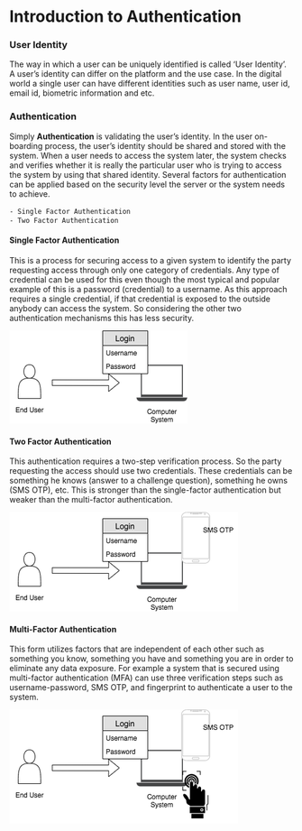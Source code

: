 # Introduction to Authentication

### User Identity
The way in which a user can be uniquely identified is called ‘User
Identity’. A user’s identity can differ on the platform and the use
case. In the digital world a single user can have different identities 
such as user name, user id, email id, biometric information and etc.

### Authentication
Simply **Authentication** is validating the user’s identity. In the user
on-boarding process, the user’s identity should be shared and stored
with the system. When a user needs to access the system later, the
system checks and verifies whether it is really the particular user who
is trying to access the system by using that shared identity. Several
factors for authentication can be applied based on the security level
the server or the system needs to achieve.

    - Single Factor Authentication
    - Two Factor Authentication
    
#### Single Factor Authentication
This is a process for securing access to a given system to identify the party requesting access through only one 
category of credentials. Any type of credential can be used for this even though the most typical and popular example of
this is a password (credential) to a username. As this approach requires a single credential, if that credential is 
exposed to the outside anybody can access the system. So considering the other two authentication mechanisms this has 
less security.

![SFA](../assets/img/concepts/single-factor.png)

#### Two Factor Authentication
This authentication requires a two-step verification process. So the party requesting the access should use two 
credentials. These credentials can be something he knows (answer to a challenge question), something he owns (SMS OTP), 
etc. This is stronger than the single-factor authentication but weaker than the multi-factor authentication.

![TFA](../assets/img/concepts/two-factor.png)

#### Multi-Factor Authentication
This form utilizes factors that are independent of each other such as something you know, something you have and 
something you are in order to eliminate any data exposure. For example a system that is secured using multi-factor 
authentication (MFA) can use three verification steps such as username-password, SMS OTP, and fingerprint to authenticate
a user to the system.

![MFA](../assets/img/concepts/multi-factor.png)